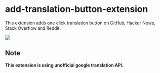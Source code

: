 # add-translation-button-extension

This extension adds one click translation button on GitHub, Hacker News, Stack Overflow and Reddit.

![](https://user-images.githubusercontent.com/189824/37529714-2cbed484-297b-11e8-8635-f08f2cdef09e.gif)

## Note

**This extension is using unofficial google translation API.**
